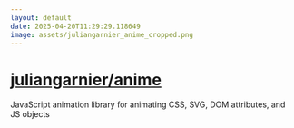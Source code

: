 ```yaml
---
layout: default
date: 2025-04-20T11:29:29.118649
image: assets/juliangarnier_anime_cropped.png
---
```


# [juliangarnier/anime](https://github.com/juliangarnier/anime)

JavaScript animation library for animating CSS, SVG, DOM attributes, and JS objects
